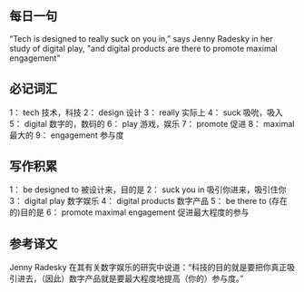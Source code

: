 ## 每日一句
“Tech is designed to really suck on you in,” says Jenny Radesky in her study of digital play, "and digital products are there 
to promote maximal engagement"

## 必记词汇
1： tech 技术，科技
2： design 设计
3： really 实际上
4： suck 吸吮，吸入
5： digital 数字的，数码的
6： play 游戏，娱乐
7： promote 促进
8： maximal 最大的
9： engagement 参与度

## 写作积累
1： be designed to 被设计来，目的是
2： suck you in 吸引你进来，吸引住你
3： digital play 数字娱乐
4： digital products 数字产品
5： be there to (存在的)目的是
6： promote maximal engagement 促进最大程度的参与

## 参考译文
Jenny Radesky 在其有关数字娱乐的研究中说道：“科技的目的就是要把你真正吸引进去，（因此）数字产品就是要最大程度地提高（你的）参与度。”
